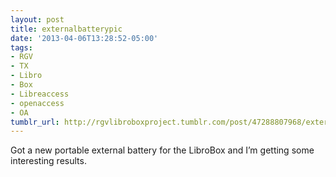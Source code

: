 ```yaml
---
layout: post
title: externalbatterypic
date: '2013-04-06T13:28:52-05:00'
tags:
- RGV
- TX
- Libro
- Box
- Libreaccess
- openaccess
- OA
tumblr_url: http://rgvlibroboxproject.tumblr.com/post/47288807968/externalbatterypic
---
```

Got a new portable external battery for the LibroBox and I’m getting some interesting results.

